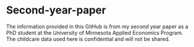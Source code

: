 # Second-year-paper
The information provided in this GitHub is from my second year paper as a PhD student at the University of Minnesota Applied Economics Program.
The childcare data used here is confidential and will not be shared.